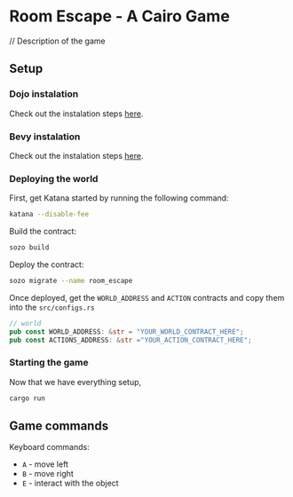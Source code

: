 # Room Escape - A Cairo Game

// Description of the game

## Setup

### Dojo instalation

Check out the instalation steps [here](https://book.dojoengine.org/).

### Bevy instalation

Check out the instalation steps [here](https://bevyengine.org/learn/book/getting-started/setup/).

### Deploying the world

First, get Katana started by running the following command:

```bash
katana --disable-fee
```

Build the contract:

```bash
sozo build
```

Deploy the contract:

```bash
sozo migrate --name room_escape
```

Once deployed, get the `WORLD_ADDRESS` and `ACTION` contracts and copy them into the `src/configs.rs`

```rust
// world
pub const WORLD_ADDRESS: &str = "YOUR_WORLD_CONTRACT_HERE";
pub const ACTIONS_ADDRESS: &str ="YOUR_ACTION_CONTRACT_HERE";
```

### Starting the game

Now that we have everything setup,

```bash
cargo run
```

## Game commands

Keyboard commands:

- `A` - move left
- `B` - move right
- `E` - interact with the object
